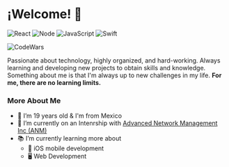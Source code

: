 # ¡Welcome! 👋
![React](https://img.shields.io/badge/React-Intermediate-blue)
![Node](https://img.shields.io/badge/Node-Intermediate-green)
![JavaScript](https://img.shields.io/badge/JavaScript-Expert-yellow)
![Swift](https://img.shields.io/badge/Swift-Basic-orange)

![CodeWars](https://www.codewars.com/users/JoseN/badges/small)

Passionate about technology, highly organized, and hard-working. Always learning and developing new projects to obtain skills and knowledge. Something about me is that I'm always up to new challenges in my life. 
**For me, there are no learning limits.**

### More About Me

- 🎉 I’m 19 years old & I'm from Mexico
- 💼 I’m currently on an Intenrship with [Advanced Network Management Inc (ANM)](https://anm.com)
- 📚 I’m currently learning more about 
  - 📱 iOS mobile development 
  - 🖥 Web Development


<!--
**JoseNaime/JoseNaime** is a ✨ _special_ ✨ repository because its `README.md` (this file) appears on your GitHub profile.

Here are some ideas to get you started:

- 🔭 I’m currently working on ...
- 🌱 I’m currently learning ...
- 👯 I’m looking to collaborate on ...
- 🤔 I’m looking for help with ...
- 💬 Ask me about ...
- 📫 How to reach me: ...
- 😄 Pronouns: ...
- ⚡ Fun fact: ...
-->
